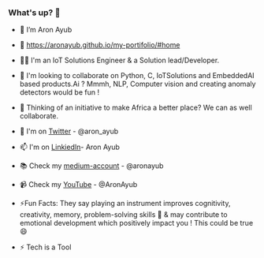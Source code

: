 ### What's up? 👋

- 🔭 I’m Aron Ayub
- 🔭 https://aronayub.github.io/my-portifolio/#home
- 🧑‍💻 I'm an IoT Solutions Engineer & a Solution lead/Developer.
- 👯 I'm looking to collaborate on Python, C, IoTSolutions and EmbeddedAI based products.Ai ? Mmmh, NLP, Computer vision and creating anomaly detectors would be fun !
- 💞️ Thinking of an initiative to make Africa a better place? We can as well collaborate. 
- 🤔 I'm on [Twitter](https://twitter.com/aron_ayub) - @aron_ayub
- 📫 I'm on [LinkiedIn](https://www.linkedin.com/in/aron-ayub/)- Aron Ayub
- 📚 Check my [medium-account](https://medium.com/@aronayub) - @aronayub
- 📹 Check my [YouTube](https://www.youtube.com/@AronAyub/videos) - @AronAyub

- ⚡Fun Facts: They say playing an instrument improves cognitivity, creativity, memory, problem-solving skills 🤔 & may contribute to emotional development which positively impact you ! This could be true 😄 
- ⚡ Tech is a Tool

<!--
**AronAyub/AronAyub** is a ✨ _special_ ✨ repository because its `README.md` (this file) appears on your GitHub profile.

Here are some ideas to get you started:

- 🔭 I’m currently working on ...
- 🌱 I’m currently learning ...
- 👯 I’m looking to collaborate on ...
- 🤔 I’m looking for help with ...
- 💬 Ask me about ...
- 📫 How to reach me: ...
- 😄 Pronouns: ...
- ⚡ Fun fact: ...
--> 

